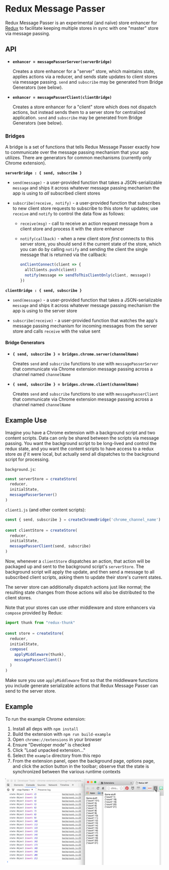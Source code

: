 Redux Message Passer
====================

Redux Message Passer is an experimental (and naïve) store enhancer for [Redux][redux] to facilitate keeping multiple stores in sync with one "master" store via message passing.

[redux]:http://redux.js.org/

API
---

* **`enhancer = messagePasserServer(serverBridge)`**

  Creates a store enhancer for a "server" store, which maintains state, applies actions via a reducer, and sends state updates to client stores via message passing. `send` and `subscribe` may be generated from Bridge Generators (see below).

* **`enhancer = messagePasserClient(clientBridge)`**

  Creates a store enhancer for a "client" store which does not dispatch actions, but instead sends them to a server store for centralized application. `send` and `subscribe` may be generated from Bridge Generators (see below).

### Bridges

A bridge is a set of functions that tells Redux Message Passer exactly how to communicate over the message passing mechanism that your app utilizes. There are generators for common mechanisms (currently only Chrome extension).

**`serverBridge : { send, subscribe }`**

* `send(message)` - a user-provided function that takes a JSON-serializable `message` and ships it across whatever message passing mechanism the app is using to *all* subscribed client stores

* `subscribe(receive, notify)` - a user-provided function that subscribes to new client store requests to subscribe to this store for updates; use `receive` and `notify` to control the data flow as follows:

  * `receive(msg)` - call to receive an action request message from a client store and process it with the store enhancer
  * `notify(callback)` - when a new client store *first* connects to this server store, you should send it the current state of the store, which you can do by calling `notify` and sending the client the single message that is returned via the callback:

    ```javascript
    onClientConnect(client => {
      allClients.push(client)
      notify(message => sendToThisClientOnly(client, message))
    })
    ```

**`clientBridge : { send, subscribe }`**

* `send(message)` - a user-provided function that takes a JSON-serializable `message` and ships it across whatever message passing mechanism the app is using to the server store

* `subscribe(receive)` - a user-provided function that watches the app's message passing mechanism for incoming messages from the server store and calls `receive` with the value sent

#### Bridge Generators

* **`{ send, subscribe } = bridges.chrome.server(channelName)`**

  Creates `send` and `subscribe` functions to use with `messagePasserServer` that communicate via Chrome extension message passing across a channel named `channelName`

* **`{ send, subscribe } = bridges.chrome.client(channelName)`**

  Creates `send` and `subscribe` functions to use with `messagePasserClient` that communicate via Chrome extension message passing across a channel named `channelName`

Example Use
-----------

Imagine you have a Chrome extension with a background script and two content scripts. Data can only be shared between the scripts via message passing. You want the background script to be long-lived and control the redux state, and you want the content scripts to have access to a redux store *as if* it were local, but actually send all dispatches to the background script for processing.

`background.js`:

```javascript
const serverStore = createStore(
  reducer,
  initialState,
  messagePasserServer()
)
```

`client1.js` (and other content scripts):

```javascript
const { send, subscribe } = createChromeBridge('chrome_channel_name')

const clientStore = createStore(
  reducer,
  initialState,
  messagePasserClient(send, subscribe)
)
```

Now, whenever a `clientStore` dispatches an action, that action will be packaged up and sent to the background script's `serverStore`. The background script will apply the update, and then send a message to all subscribed client scripts, asking them to update their store's current states.

The server store can additionally dispatch actions just like normal; the resulting state changes from those actions will also be distributed to the client stores.

Note that your stores can use other middleware and store enhancers via `compose` provided by Redux:

```javascript
import thunk from "redux-thunk"

const store = createStore(
  reducer,
  initialState,
  compose(
    applyMiddleware(thunk),
    messagePasserClient()
  )
)
```

Make sure you use `applyMiddleware` first so that the middleware functions you include generate serializable actions that Redux Message Passer can send to the server store.

Example
-------

To run the example Chrome extension:

1. Install all deps with `npm install`
2. Build the extension with `npm run build-example`
3. Open `chrome://extensions` in your browser
4. Ensure "Developer mode" is checked
5. Click "Load unpacked extension..."
6. Select the `example` directory from this repo
7. From the extension panel, open the background page, options page, and click the action button in the toolbar; observe that the state is synchronized between the various runtime contexts

![Screenshot](example/screenshot.png)
